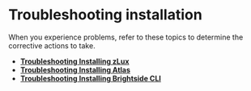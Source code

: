 # Troubleshooting installation

When you experience problems, refer to these topics to determine the corrective actions to take.

-   **[Troubleshooting Installing zLux](../topics/mvd-troubleshoot.md)**  
-   **[Troubleshooting Installing Atlas](../topics/atlas-troubleshoot.md)**  
-   **[Troubleshooting Installing Brightside CLI](cli-troubleshootinginstallingcli.md)**  

